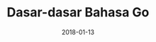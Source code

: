 ---
layout: post
title: "Dasar-dasar Bahasa Go"
date: 2018-01-13
comments: true
categories: [Go, Tutorial]
published: false
---